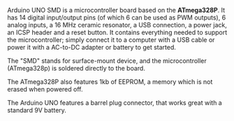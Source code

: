 <FeatureDescription>

Arduino UNO SMD is a microcontroller board based on the **ATmega328P**. It has 14 digital input/output pins (of which 6 can be used as PWM outputs), 6 analog inputs, a 16 MHz ceramic resonator, a USB connection, a power jack, an ICSP header and a reset button. It contains everything needed to support the microcontroller; simply connect it to a computer with a USB cable or power it with a AC-to-DC adapter or battery to get started. 

The "SMD" stands for surface-mount device, and the microcontroller (ATmega328p) is soldered directly to the board.

</FeatureDescription>

<FeatureList>

<Feature title="EEPROM" image="mcu">

The ATmega328P also features 1kb of EEPROM, a memory which is not erased when powered off.

  <FeatureLink variant="primary" title="Documentation" url="/learn/programming/eeprom-guide"/>
</Feature>

<Feature title="Battery Connector" image="power">

The Arduino UNO features a barrel plug connector, that works great with a standard 9V battery.

</Feature>

</FeatureList>
